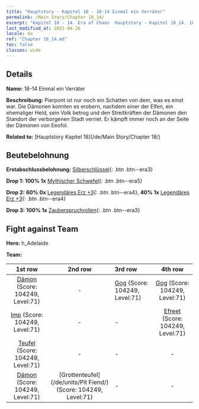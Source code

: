 ```yaml
---
title: "Hauptstory - Kapitel 18 - 18-14 Einmal ein Verräter"
permalink: /Main Story/Chapter 18_14/
excerpt: "Kapitel 18 - 14. Era of Chaos  Hauptstory - Kapitel 18_14. 18-14 Einmal ein Verräter"
last_modified_at: 2021-04-26
locale: de
ref: "Chapter 18_14.md"
toc: false
classes: wide
---
```


## Details

 **Name:** 18-14 Einmal ein Verräter

 **Beschreibung:** Pierpont ist nur noch ein Schatten von dem, was es einst war. Die Dämonen konnten es erobern, nachdem einer der Elfen, ein ehemaliger Held, sein Volk betrog und den Streitkräften der Dämonen den Standort der verborgenen Stadt verriet. Er kämpft immer noch an der Seite der Dämonen von Eeofol.

 **Related to:** [Hauptstory Kapitel 18](/de/Main Story/Chapter 18/)

## Beutebelohnung

 **Erstabschlussbelohnung:** [Silberschlüssel](/ItemsDE/con_693/){: .btn .btn--era3}

 **Drop 1:** **100% 1x** [Mythischer Schwefel](/ItemsDE/mat_64/){: .btn .btn--era5}

 **Drop 2:** **60% 0x** [Legendäres Erz +3](/ItemsDE/mat_54/){: .btn .btn--era4}, **40% 1x** [Legendäres Erz +3](/ItemsDE/mat_54/){: .btn .btn--era4}

 **Drop 3:** **100% 1x** [Zauberspruchrollen](/ItemsDE/con_694/){: .btn .btn--era3}


## Fight against Team
 **Hero:** h_Adelaide

 **Team:**


  | 1st row | 2nd row | 3rd row | 4th row |
  |:----:|:----:|:----|:----:|
  | [Dämon](/de/units/Demon/) (Score: 104249, Level:71)  | - | [Gog](/de/units/Gog/) (Score: 104249, Level:71)  | [Gog](/de/units/Gog/) (Score: 104249, Level:71)  |
  | [Imp](/de/units/Imp/) (Score: 104249, Level:71)  | - | - | [Efreet](/de/units/Efreeti/) (Score: 104249, Level:71)  |
  | [Teufel](/de/units/Devil/) (Score: 104249, Level:71)  | - | - | - |
  | [Dämon](/de/units/Demon/) (Score: 104249, Level:71)  | [Grottenteufel](/de/units/Pit Fiend/) (Score: 104249, Level:71)  | - | - |


